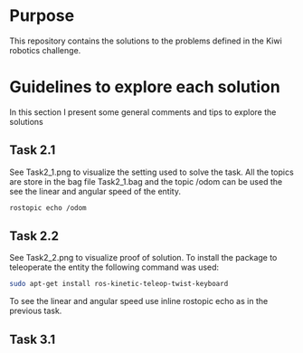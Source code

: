# Purpose
This repository contains the solutions to the problems defined in the Kiwi robotics challenge. 

# Guidelines to explore each solution
In this section I present some general comments and tips to explore the solutions

## Task 2.1
See Task2_1.png to visualize the setting used to solve the task. All the topics are store in the bag file Task2_1.bag and the topic /odom can be used the see the linear and angular speed of the entity. 

```bash
rostopic echo /odom
```

## Task 2.2
See Task2_2.png to visualize proof of solution. 
To install the package to teleoperate the entity the following command was used:

```bash
sudo apt-get install ros-kinetic-teleop-twist-keyboard
```

To see the linear and angular speed use inline rostopic echo as in the previous task.

## Task 3.1 
